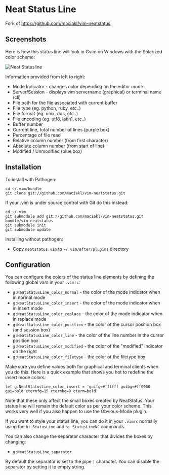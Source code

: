 Neat Status Line
===

Fork of https://github.com/maciakl/vim-neatstatus

Screenshots
-----------

Here is how this status line will look in Gvim on Windows with the Solarized color scheme:

![Neat Statusline][ns]

Information provided from left to right:

* Mode Indicator - changes color depending on the editor mode
* Server/Session - displays vim servername (graphical) or terminal name (cli)
* File path for the file associated with current buffer
* File type (eg. python, ruby, etc..)
* File format (eg. unix, dos, etc..)
* File encoding (eg. utf8, latin1, etc..)
* Buffer number
* Current line, total number of lines (purple box)
* Percentage of file read
* Relative column number (from first character)
* Absolute column number (from start of line)
* Modified / Unmodified (blue box)

Installation
---

To install with Pathogen:

    cd ~/.vim/bundle
    git clone git://github.com/maciakl/vim-neatstatus.git

If your .vim is under source control with Git do this instead:

    cd ~/.vim
    git submodule add git://github.com/maciakl/vim-neatstatus.git bundle/vim-neatstatus
    git submodule init
    git submodule update

Installing without pathogen:

  * Copy `neatstatus.vim` to `~/.vim/after/plugins` directory

Configuration
---

You can configure the colors of the status line elements by defining the following global vars in your `.vimrc`:

* `g:NeatStatusLine_color_normal` - the color of the mode indicator when in normal mode
* `g:NeatStatusLine_color_insert` - the color of the mode indicator when in insert mode
* `g:NeatStatusLine_color_replace` - the color of the mode indicator when in replace mode
* `g:NeatStatusLine_color_position` - the color of the cursor position box (and session box)
* `g:NeatStatusLine_color_line` - the color of the line number in the cursor position box
* `g:NeatStatusLine_color_modified` - the color of the "modified" indicator on the right
* `g:NeatStatusLine_color_filetype` - the color of the filetype box

Make sure you define values both for graphical and terminal clients when you do this. Here is
a quick example that shows you hot to redefine the insert mode colors:

    let g:NeatStatusLine_color_insert = 'guifg=#ffffff guibg=#ff0000 gui=bold ctermfg=15 ctermbg=9 cterm=bold'

Note that these only affect the small boxes created by NeatStatus. Your status line will remain
the default color as per your color scheme. This works very well if you also happen to use the
Obvious-Mode plugin. 

If you want to style your status line, you can do it in your `.vimrc` normally using the `hi StatusLine`
and `hi StatusLineNC` commands.

You can also change the separator character that divides the boxes by changing:

* `g:NeatStatusLine_separator`

By default the separator is set to the pipe `|` character. You can disable the separator by setting it to empty string.

[ns]: http://i.imgur.com/7ySiHql.png "Neat Statusline"
[va]: https://github.com/bling/vim-airline
